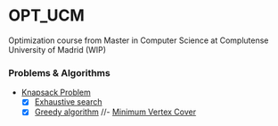 # OPT_UCM
Optimization course from Master in Computer Science at Complutense University of Madrid (WIP)

### Problems & Algorithms
- [Knapsack Problem](https://en.wikipedia.org/wiki/Knapsack_problem)
  - [x] [Exhaustive search](https://en.wikipedia.org/wiki/Brute-force_search)
  - [x] [Greedy algorithm](https://en.wikipedia.org/wiki/Greedy_algorithm)
//- [Minimum Vertex Cover](https://mathworld.wolfram.com/MinimumVertexCover.html)
